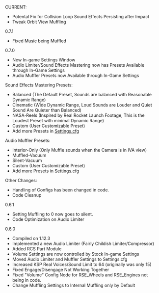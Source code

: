 CURRENT:
- Potental Fix for Collision Loop Sound Effects Persisting after Impact
- Tweak Orbit View Muffling

0.7.1
- Fixed Music being Muffled

0.7.0
- New In-game Settings Window
- Audio Limiter/Sound Effects Mastering now has Presets Available through In-Game Settings
- Audio Muffler Presets now Available through In-Game Settings

Sound Effects Mastering Presets:
- Balanced (The Default Preset, Sounds are balanced with Reasonable Dynamic Range)
- Cinematic (Wide Dynamic Range, Loud Sounds are Louder and Quiet Sound Are Quieter than Balanced)
- NASA-Reels (Inspired by Real Rocket Launch Footage, This is the Loudest Preset with minimal Dynamic Range)
- Custom (User Customizable Preset)
- Add more Presets in [Settings.cfg](https://github.com/ensou04/RocketSoundEnhancement/blob/0.7.1/GameData/RocketSoundEnhancement/Settings.cfg)

Audio Muffler Presets:
- Interior-Only (Only Muffle sounds when the Camera is in IVA view)
- Muffled-Vacuum
- Silent-Vacuum
- Custom (User Customizable Preset)
- Add more Presets in [Settings.cfg](https://github.com/ensou04/RocketSoundEnhancement/blob/0.7.1/GameData/RocketSoundEnhancement/Settings.cfg)

Other Changes:
- Handling of Configs has been changed in code.
- Code Cleanup

0.6.1
- Setting Muffling to 0 now goes to silent.
- Code Optimization on Audio Limiter

0.6.0
- Compiled on 1.12.3
- Implemented a new Audio Limiter (Fairly Childish Limiter/Compressor)
- Added RCS Part Module
- Volume Settings are now controlled by Stock In-game Settings
- Moved Audio Limiter and Muffler Settings to Settings.cfg
- Increased KSP Real Voices/Sound Limit to 64 (originally was only 15)
- Fixed Engage/Disengage Not Working Together
- Fixed "Volume" Config Node for RSE_Wheels and RSE_Engines not being in code.
- Change Muffling Settings to Internal Muffling only by Default


